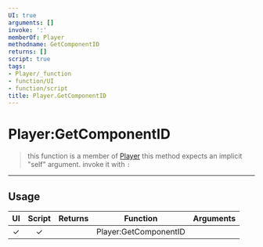 ```yaml
---
UI: true
arguments: []
invoke: ':'
memberOf: Player
methodname: GetComponentID
returns: []
script: true
tags:
- Player/_function
- function/UI
- function/script
title: Player.GetComponentID
---
```

# Player:GetComponentID
> this function is a member of [Player](civ-6/lua/Player.md)
> this method expects an implicit "self" argument. invoke it with `:`
-----
## Usage
|  UI | Script | Returns | Function | Arguments |
|:---:|:------:|-------:|:--------:|:---------|
|✓|✓||Player:GetComponentID||
